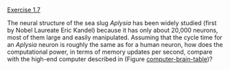 [Exercise 1.7](1-7/)

The neural structure of the sea slug *Aplysia* has been
widely studied (first by Nobel Laureate Eric Kandel) because it has only
about 20,000 neurons, most of them large and easily manipulated.
Assuming that the cycle time for an *Aplysia* neuron is
roughly the same as for a human neuron, how does the computational
power, in terms of memory updates per second, compare with the high-end
computer described in (Figure [computer-brain-table](#/))?
